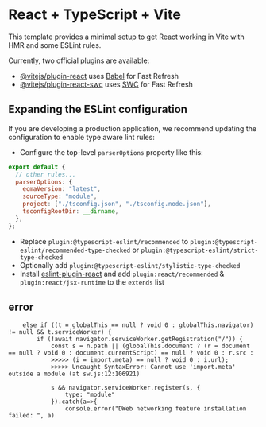 # React + TypeScript + Vite

This template provides a minimal setup to get React working in Vite with HMR and some ESLint rules.

Currently, two official plugins are available:

- [@vitejs/plugin-react](https://github.com/vitejs/vite-plugin-react/blob/main/packages/plugin-react/README.md) uses [Babel](https://babeljs.io/) for Fast Refresh
- [@vitejs/plugin-react-swc](https://github.com/vitejs/vite-plugin-react-swc) uses [SWC](https://swc.rs/) for Fast Refresh

## Expanding the ESLint configuration

If you are developing a production application, we recommend updating the configuration to enable type aware lint rules:

- Configure the top-level `parserOptions` property like this:

```js
export default {
  // other rules...
  parserOptions: {
    ecmaVersion: "latest",
    sourceType: "module",
    project: ["./tsconfig.json", "./tsconfig.node.json"],
    tsconfigRootDir: __dirname,
  },
};
```

- Replace `plugin:@typescript-eslint/recommended` to `plugin:@typescript-eslint/recommended-type-checked` or `plugin:@typescript-eslint/strict-type-checked`
- Optionally add `plugin:@typescript-eslint/stylistic-type-checked`
- Install [eslint-plugin-react](https://github.com/jsx-eslint/eslint-plugin-react) and add `plugin:react/recommended` & `plugin:react/jsx-runtime` to the `extends` list

## error

        else if ((t = globalThis == null ? void 0 : globalThis.navigator) != null && t.serviceWorker) {
            if (!await navigator.serviceWorker.getRegistration("/")) {
                const s = n.path || (globalThis.document ? (r = document == null ? void 0 : document.currentScript) == null ? void 0 : r.src :
                >>>>> (i = import.meta) == null ? void 0 : i.url);
                >>>>> Uncaught SyntaxError: Cannot use 'import.meta' outside a module (at sw.js:12:106921)

                s && navigator.serviceWorker.register(s, {
                    type: "module"
                }).catch(a=>{
                    console.error("DWeb networking feature installation failed: ", a)
